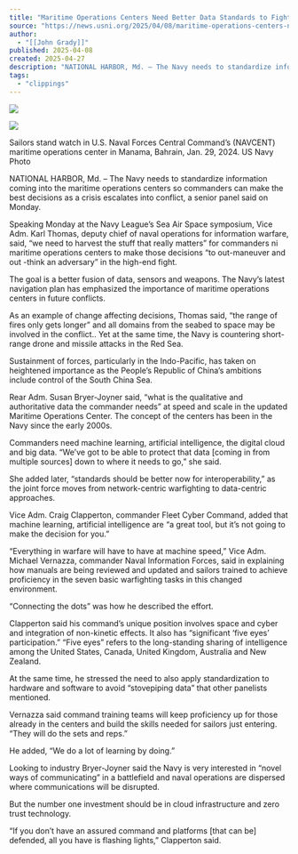 ```yaml
---
title: "Maritime Operations Centers Need Better Data Standards to Fight Future Conflicts, Says Panel"
source: "https://news.usni.org/2025/04/08/maritime-operations-centers-need-better-data-standards-to-fight-future-conflicts-says-panel"
author:
  - "[[John Grady]]"
published: 2025-04-08
created: 2025-04-27
description: "NATIONAL HARBOR, Md. – The Navy needs to standardize information coming into the maritime operations centers so commanders can make the best decisions as a crisis escalates into conflict, a senior panel said on Monday. Speaking Monday at the Navy League’s Sea Air Space symposium, Vice Adm. Karl Thomas, deputy chief of naval operations for information warfare, said, “we need to harvest the stuff that really matters” for commanders ni maritime operations centers to make those decisions “to out-maneuver and out -think an adversary” in the high-end fight. The goal is a better fusion of data, sensors and weapons. The"
tags:
  - "clippings"
---
```

[![](https://news.usni.org/wp-content/uploads/2016/02/usni_logo.png)](https://news.usni.org/)

![](https://news.usni.org/wp-content/uploads/2024/02/8215350-1.jpg)

Sailors stand watch in U.S. Naval Forces Central Command’s (NAVCENT) maritime operations center in Manama, Bahrain, Jan. 29, 2024. US Navy Photo

NATIONAL HARBOR, Md. – The Navy needs to standardize information coming into the maritime operations centers so commanders can make the best decisions as a crisis escalates into conflict, a senior panel said on Monday.

Speaking Monday at the Navy League’s Sea Air Space symposium, Vice Adm. Karl Thomas, deputy chief of naval operations for information warfare, said, “we need to harvest the stuff that really matters” for commanders ni maritime operations centers to make those decisions “to out-maneuver and out -think an adversary” in the high-end fight.

The goal is a better fusion of data, sensors and weapons. The Navy’s latest navigation plan has emphasized the importance of maritime operations centers in future conflicts.

As an example of change affecting decisions, Thomas said, “the range of fires only gets longer” and all domains from the seabed to space may be involved in the conflict.. Yet at the same time, the Navy is countering short-range drone and missile attacks in the Red Sea.

Sustainment of forces, particularly in the Indo-Pacific, has taken on heightened importance as the People’s Republic of China’s ambitions include control of the South China Sea.

Rear Adm. Susan Bryer-Joyner said, “what is the qualitative and authoritative data the commander needs” at speed and scale in the updated Maritime Operations Center. The concept of the centers has been in the Navy since the early 2000s.

Commanders need machine learning, artificial intelligence, the digital cloud and big data. “We’ve got to be able to protect that data \[coming in from multiple sources\] down to where it needs to go,” she said.

She added later, “standards should be better now for interoperability,” as the joint force moves from network-centric warfighting to data-centric approaches.

Vice Adm. Craig Clapperton, commander Fleet Cyber Command, added that machine learning, artificial intelligence are “a great tool, but it’s not going to make the decision for you.”

“Everything in warfare will have to have at machine speed,” Vice Adm. Michael Vernazza, commander Naval Information Forces, said in explaining how manuals are being reviewed and updated and sailors trained to achieve proficiency in the seven basic warfighting tasks in this changed environment.

“Connecting the dots” was how he described the effort.

Clapperton said his command’s unique position involves space and cyber and integration of non-kinetic effects. It also has “significant ‘five eyes’ participation.” “Five eyes” refers to the long-standing sharing of intelligence among the United States, Canada, United Kingdom, Australia and New Zealand.

At the same time, he stressed the need to also apply standardization to hardware and software to avoid “stovepiping data” that other panelists mentioned.

Vernazza said command training teams will keep proficiency up for those already in the centers and build the skills needed for sailors just entering. “They will do the sets and reps.”

He added, “We do a lot of learning by doing.”

Looking to industry Bryer-Joyner said the Navy is very interested in “novel ways of communicating” in a battlefield and naval operations are dispersed where communications will be disrupted.

But the number one investment should be in cloud infrastructure and zero trust technology.

“If you don’t have an assured command and platforms \[that can be\] defended, all you have is flashing lights,” Clapperton said.